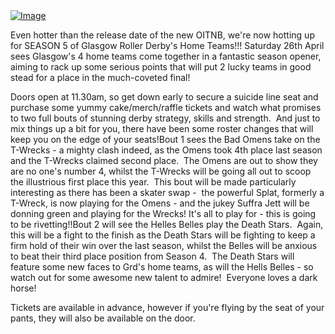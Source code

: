<html><body><a href="http://scottishrollerderbyblog.com/2014/04/home-teams.jpg"><img id="i-3375" class="size-full wp-image" src="http://scottishrollerderbyblog.com/2014/04/home-teams.jpg?w=650" alt="Image"></a>

Even hotter than the release date of the new OITNB, we're now hotting up for SEASON 5 of Glasgow Roller Derby's Home Teams!!! Saturday 26th April sees Glasgow's 4 home teams come together in a fantastic season opener, aiming to rack up some serious points that will put 2 lucky teams in good stead for a place in the much-coveted final!
<div>Doors open at 11.30am, so get down early to secure a suicide line seat and purchase some yummy cake/merch/raffle tickets and watch what promises to two full bouts of stunning derby strategy, skills and strength.  And just to mix things up a bit for you, there have been some roster changes that will keep you on the edge of your seats!Bout 1 sees the Bad Omens take on the T-Wrecks - a mighty clash indeed, as the Omens took 4th place last season and the T-Wrecks claimed second place.  The Omens are out to show they are no one's number 4, whilst the T-Wrecks will be going all out to scoop the illustrious first place this year.  This bout will be made particularly interesting as there has been a skater swap -  the powerful Splat, formerly a T-Wreck, is now playing for the Omens - and the jukey Suffra Jett will be donning green and playing for the Wrecks! It's all to play for - this is going to be rivetting!!Bout 2 will see the Helles Belles play the Death Stars.  Again, this will be a fight to the finish as the Death Stars will be fighting to keep a firm hold of their win over the last season, whilst the Belles will be anxious to beat their third place position from Season 4.  The Death Stars will feature some new faces to Grd's home teams, as will the Hells Belles - so watch out for some awesome new talent to admire!  Everyone loves a dark horse!

Tickets are available in advance, however if you're flying by the seat of your pants, they will also be available on the door.

</div></body></html>
